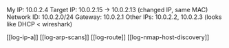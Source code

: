 My IP: 10.0.2.4
Target IP: 10.0.2.15 -> 10.0.2.13 (changed IP, same MAC)
Network ID: 10.0.2.0/24
Gateway: 10.0.2.1
Other IPs: 10.0.2.2, 10.0.2.3 (looks like DHCP < wireshark)


[[log-ip-a]]
[[log-arp-scans]]
[[log-route]]
[[log-nmap-host-discovery]]